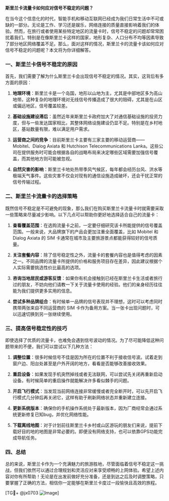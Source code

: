 **斯里兰卡流量卡如何应对信号不稳定的问题？**

在当今这个信息化的时代，智能手机和移动互联网已经成为我们日常生活中不可或缺的一部分。无论是工作、学习还是娱乐，网络连接的质量直接影响着我们的体验。然而，在旅行或者使用某些特定地区的流量卡时，信号不稳定的问题却常常困扰着我们。特别是在像斯里兰卡这样的国家，地形复杂、人口分布不均等因素导致了部分地区网络覆盖不足。那么，面对这样的情况，斯里兰卡的流量卡该如何应对信号不稳定的问题呢？本文将为你详细解答。

### 一、斯里兰卡信号不稳定的原因

首先，我们需要了解为什么斯里兰卡会出现信号不稳定的情况。其实，这背后有多方面的原因：

1. **地理环境**：斯里兰卡是一个岛国，地形以山地为主，尤其是中部地区多为高山地带。这种复杂的地理环境对无线信号传播造成了很大的阻碍，尤其是在山区或偏远地区，信号覆盖较差。
   
2. **基础设施建设滞后**：虽然近年来斯里兰卡政府加大了对通信基础设施的投资力度，但与一些发达国家相比，其整体网络设施建设仍显不足。特别是在乡村地区，基站数量有限，难以满足用户需求。

3. **运营商之间的竞争**：目前斯里兰卡主要有三家主要的移动运营商——Mobitel、Dialog Axiata 和 Hutchison Telecommunications Lanka。这些公司在提供服务时可能会根据各自的战略布局来决定哪些区域需要加强信号覆盖，而其他地方则可能被忽视。

4. **自然灾害的影响**：斯里兰卡地处热带季风气候区，每年都会经历台风、洪水等极端天气事件。这些灾害不仅会对现有的通信设施造成破坏，还会干扰正常的信号传输过程。

### 二、斯里兰卡流量卡的选择策略

既然信号不稳定是不可避免的现象，那么我们在购买斯里兰卡流量卡时就需要采取一些策略来尽量减少影响。以下几点可以帮助你更好地选择适合自己的流量卡：

1. **查看覆盖范围**：在选购流量卡之前，一定要仔细研究该卡所能提供的信号覆盖范围。一般来说，大品牌旗下的产品会更加注重全面覆盖，比如 Mobitel 和 Dialog Axiata 的 SIM 卡通常在城市及主要旅游景点都能获得较好的信号质量。

2. **关注套餐内容**：除了信号稳定性之外，流量卡的套餐内容也是值得考虑的因素之一。不同品牌的流量卡所提供的价格和服务项目存在差异，因此建议根据个人实际需要挑选性价比最高的选项。

3. **咨询当地居民或游客反馈**：如果你有机会接触到已经在斯里兰卡生活或者旅行过的朋友，不妨向他们请教一下关于流量卡使用的经验。他们的亲身经历往往能为我们提供更多实用的信息。

4. **尝试多种品牌组合**：有时候单一品牌的信号表现并不理想，这时可以考虑同时携带两张来自不同运营商的 SIM 卡作为备用方案。当一张卡出现问题时，可以迅速切换到另一张继续使用。

### 三、提高信号稳定性的技巧

即使选择了优质的流量卡，也难免会遇到信号波动的情况。为了尽可能降低这种问题带来的不便，我们可以尝试以下几种方法：

1. **调整位置**：很多时候信号不佳是因为所在的位置不利于接收信号波。试着走到窗户边、阳台处甚至是户外开阔的地方，看看是否能够改善接收效果。

2. **重启设备**：如果发现手机突然掉线或者无法联网，可以尝试先关闭再重新启动设备。有时候简单的重启操作就能解决许多看似棘手的问题。

3. **开启飞行模式**：当发现当前网络连接非常缓慢或者完全断开时，可以先开启飞行模式几分钟后再关闭它，这样有助于刷新网络状态并重新建立连接。

4. **更新系统版本**：确保你的手机操作系统处于最新版本，因为厂商经常会通过系统更新修复已知bug，并优化网络性能。

5. **下载离线地图**：对于计划前往斯里兰卡乡村或山区游玩的朋友们来说，提前下载好目的地的地图是非常必要的。即便没有网络支持，也可以依靠GPS功能完成导航任务。

### 四、总结

总的来说，斯里兰卡作为一个充满魅力的旅游胜地，尽管面临着信号不稳定这一挑战，但我们依然可以通过合理规划和灵活应对来享受顺畅的上网体验。希望上述内容对你有所帮助！无论是在出发前做好充分准备，还是到达之后及时调整策略，只要掌握了正确的方法，相信你一定能够在斯里兰卡度过一段愉快且高效的旅程。

[TG💪+ @jx0703 ![Image](https://github.com/user-attachments/assets/dbca1d08-cadb-493c-b0ec-ad6f7a83f270)]